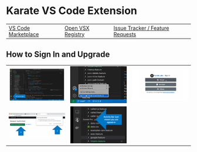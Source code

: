 # Karate VS Code Extension

<table>
<tr>
<td>
<a href="https://marketplace.visualstudio.com/items?itemName=karatelabs.karate">VS Code Marketplace</a>
</td>
<td>
<a href="https://open-vsx.org/extension/karatelabs/karate">Open VSX Registry</a>
</td>
<td>
<a href="https://github.com/karatelabs/karate-vscode-extension/issues">Issue Tracker / Feature Requests</a>
</td>
</tr>
</table>



## How to Sign In and Upgrade

<table>
<tr>
<td>
<img src="resources/1-sign-in.png"/>
</td>
<td>
<img src="resources/2-select-karate.png"/>
</td>
<td>
<img src="resources/3-karate-sign-in.png"/>
</td>
</tr>
<tr>
<td>
<img src="resources/4-return.png"/>
</td>
<td>
<img src="resources/5-signed-in.png"/>
</td>
</tr>
</table>
